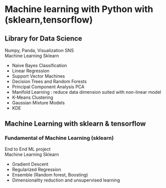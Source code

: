 # Machine learning with Python with (sklearn,tensorflow)
## Library for Data Science
Numpy, Panda, Visualization SNS  
Machine Learning Sklearn
  - Naive Bayes Classification
  - Linear Regression
  - Support Vector Machines
  - Decision Trees and Random Forests
  - Principal Component Analysis PCA
  - Manifold Learning : reduce data dimension suited with non-linear model
  - K-Means Clustering
  - Gaussian Mixture Models
  - KDE

## Machine Learning with sklearn & tensorflow
### Fundamental of Machine Learning (sklearn)
End to End ML project  
Machine Learning Sklearn
  - Gradient Descent
  - Regularized Regression
  - Ensemble (Random forest, Boosting)
  - Dimensionality reduction and unsupervised learning
